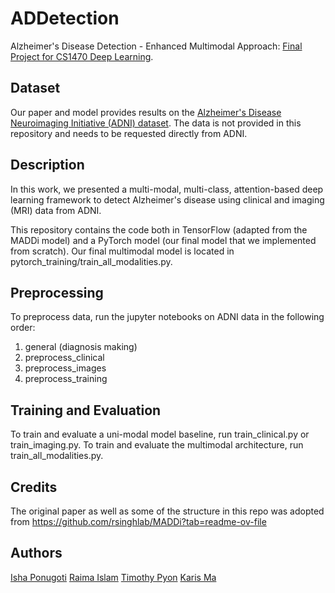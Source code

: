 # ADDetection
Alzheimer's Disease Detection - Enhanced Multimodal Approach: [Final Project for CS1470 Deep Learning](https://devpost.com/software/alzheimer-s-disease-detection-enhanced-multimodal-approach).

## Dataset
Our paper and model provides results on the [Alzheimer's Disease Neuroimaging Initiative (ADNI) dataset](https://adni.loni.usc.edu/). The data is not provided in this repository and needs to be requested directly from ADNI.   

## Description
In this work, we presented a multi-modal, multi-class, attention-based deep learning framework to detect Alzheimer's disease using clinical and imaging (MRI) data from ADNI.

This repository contains the code both in TensorFlow (adapted from the MADDi model) and a PyTorch model (our final model that we implemented from scratch). Our final multimodal model is located in pytorch_training/train_all_modalities.py. 

## Preprocessing
To preprocess data, run the jupyter notebooks on ADNI data in the following order:
1. general (diagnosis making)
2. preprocess_clinical
3. preprocess_images
4. preprocess_training

## Training and Evaluation
To train and evaluate a uni-modal model baseline, run train_clinical.py or train_imaging.py.
To train and evaluate the multimodal architecture, run train_all_modalities.py.

## Credits
The original paper as well as some of the structure in this repo was adopted from https://github.com/rsinghlab/MADDi?tab=readme-ov-file

## Authors
[Isha Ponugoti](https://github.com/iponugoti)
[Raima Islam](https://github.com/raimaaislam)
[Timothy Pyon](https://github.com/timothypyon)
[Karis Ma](https://github.com/karismajn)
